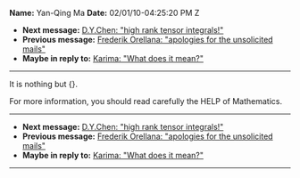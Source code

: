 **Name:** Yan-Qing Ma
**Date:** 02/01/10-04:25:20 PM Z

  - **Next message:** [D.Y.Chen: "high rank tensor
    integrals\!"](0583.html)
  - **Previous message:** [Frederik Orellana: "apologies for the
    unsolicited mails"](0581.html)
  - **Maybe in reply to:** [Karima: "What does it mean?"](0579.html)

-----

It is nothing but {}.  

For more information, you should read carefully the HELP of
Mathematics.  

-----

  - **Next message:** [D.Y.Chen: "high rank tensor
    integrals\!"](0583.html)
  - **Previous message:** [Frederik Orellana: "apologies for the
    unsolicited mails"](0581.html)
  - **Maybe in reply to:** [Karima: "What does it mean?"](0579.html)

-----

